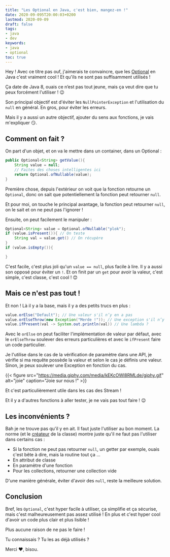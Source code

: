 ```yaml
---
title: "Les Optional en Java, c'est bien, mangez-en !"
date: 2020-09-095T20:00:03+0200
lastmod: 2020-09-09
draft: false
tags: 
- java
- dev
keywords: 
- java
- optional
toc: true
---
```


Hey ! Avec ce titre pas ouf, j'aimerais te convaincre, que les [Optional](https://docs.oracle.com/javase/8/docs/api/java/util/Optional.html)
 en Java c'est vraiment cool ! Et qu'ils ne sont pas suffisamment utilisés !

Ça date de Java 8, ouais ce n’est pas tout jeune, mais ça veut dire que tu peux forcément l'utiliser ! :wink:

Son principal objectif est d'éviter les `NullPointerException` et l'utilisation du `null` en général.
En gros, pour éviter les erreurs.

Mais il y a aussi un autre objectif, ajouter du sens aux fonctions, je vais m'expliquer :smirk:.

## Comment on fait ?

On part d'un objet, et on va le mettre dans un container, dans un Optional :
```java
public Optional<String> getValue(){ 
    String value = null; 
    // Faites des choses intelligentes ici 
    return Optional.ofNullable(value); 
}
```
Première chose, depuis l'extérieur on voit que la fonction retourne un `Optional`, donc on sait que potentiellement la fonction peut retourner `null`.

Et pour moi, on touche le principal avantage, la fonction peut retourner `null`, on le sait et on ne peut pas l'ignorer !

Ensuite, on peut facilement le manipuler :
```java
Optional<String> value = Optional.ofNullable("plok");
if (value.isPresent()){ // On teste
    String val = value.get() // On récupère
}
if (value.isEmpty()){

}
```

C'est facile, c'est plus joli qu'un `value == null`, plus facile à lire. Il y a aussi son opposé pour éviter un `!`.
Et on finit par un `get` pour avoir la valeur, c'est simple, c'est classe, c'est cool ! :blush:

## Mais ce n'est pas tout !

Et non ! Là il y a la base, mais il y a des petits trucs en plus :

```java
value.orElse("Default"); // Une valeur s'il n’y en a pas
value.orElseThrow(new Exception("Merde !")); // Une exception s'il n’y en a pas
value.ifPresent(val -> System.out.println(val)) // Une lambda ?
```

Avec le `orElse` on peut faciliter l'implémentation de valeur par défaut, avec le `orElseThrow` soulever des erreurs particulières 
et avec le `ifPresent` faire un code particulier.

Je l'utilise dans le cas de la vérification de paramètre dans une API, je vérifie si ma requête possède la valeur et selon le cas je définis une valeur.
Sinon, je peux soulever une Exception en fonction du cas.

{{< figure src="https://media.giphy.com/media/kEKcOWl8RMLde/giphy.gif" alt="joie" caption="Joie sur nous !" >}}

Et c'est particulièrement utile dans les cas des Stream !

Et il y a d'autres fonctions à aller tester, je ne vais pas tout faire ! :wink:

## Les inconvénients ?

Bah je ne trouve pas qu'il y en ait. Il faut juste l'utiliser au bon moment.
La norme (et le [créateur](https://stackoverflow.com/questions/26327957/should-java-8-getters-return-optional-type/26328555#26328555) de la classe) montre juste qu'il ne faut pas l'utiliser dans certains cas :
- Si la fonction ne peut pas retourner `null`, un getter par exemple, ouais c'est bête à dire, mais la routine tout ça ...
- En attribut de classe
- En paramètre d'une fonction
- Pour les collections, retourner une collection vide

D'une manière générale, éviter d'avoir des `null`, reste la meilleure solution.

## Conclusion

Bref, les `Optional`, c'est hyper facile à utiliser, ça simplifie et ça sécurise, mais c'est malheureusement pas assez utilisé !
En plus et c'est hyper cool d'avoir un code plus clair et plus lisible !

Plus aucune raison de ne pas le faire !

Tu connaissais ? Tu les as déjà utilisés ?

Merci :heart:, bisou.
